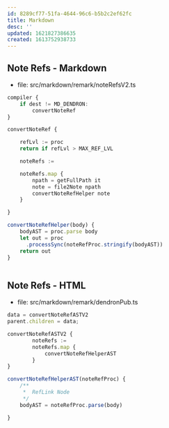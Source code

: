 ```yaml
---
id: 8289cf77-51fa-4644-96c6-b5b2c2ef62fc
title: Markdown
desc: ''
updated: 1621827386635
created: 1613752938733
---
```



## Note Refs - Markdown


- file: src/markdown/remark/noteRefsV2.ts
```ts
compiler {
    if dest != MD_DENDRON:
        convertNoteRef
}

convertNoteRef {

    refLvl := proc
    return if refLvl > MAX_REF_LVL

    noteRefs := 

    noteRefs.map {
        npath = getFullPath it
        note = file2Note npath
        convertNoteRefHelper note
    }

}

convertNoteRefHelper(body) {
    bodyAST = proc.parse body
    let out = proc 
      .processSync(noteRefProc.stringify(bodyAST))
    return out
}
```

```ts

```

## Note Refs - HTML

- file: src/markdown/remark/dendronPub.ts
```ts
data = convertNoteRefASTV2
parent.children = data;
```

```ts
convertNoteRefASTV2 {
        noteRefs :=
        noteRefs.map {
            convertNoteRefHelperAST
        }
}

convertNoteRefHelperAST(noteRefProc) {
    /**
     *  RefLink Node
     */
    bodyAST = noteRefProc.parse(body)

}
```
